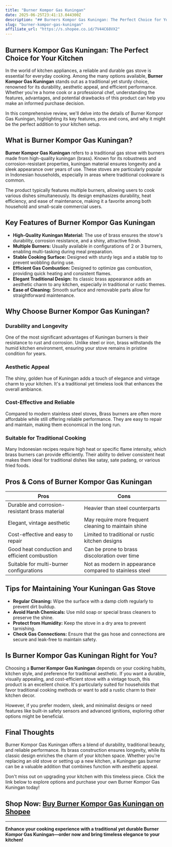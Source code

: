 ```yaml
---
title: "Burner Kompor Gas Kuningan"
date: 2025-06-25T23:41:13.044300Z
description: "## Burners Kompor Gas Kuningan: The Perfect Choice for Your Kitchen..."
slug: "burner-kompor-gas-kuningan"
affiliate_url: "https://s.shopee.co.id/7V44C68VX2"
---
```

## Burners Kompor Gas Kuningan: The Perfect Choice for Your Kitchen

In the world of kitchen appliances, a reliable and durable gas stove is essential for everyday cooking. Among the many options available, **Burner Kompor Gas Kuningan** stands out as a traditional yet sturdy choice, renowned for its durability, aesthetic appeal, and efficient performance. Whether you're a home cook or a professional chef, understanding the features, advantages, and potential drawbacks of this product can help you make an informed purchase decision.

In this comprehensive review, we'll delve into the details of Burner Kompor Gas Kuningan, highlighting its key features, pros and cons, and why it might be the perfect addition to your kitchen setup.

## What is Burner Kompor Gas Kuningan?

**Burner Kompor Gas Kuningan** refers to a traditional gas stove with burners made from high-quality kuningan (brass). Known for its robustness and corrosion-resistant properties, kuningan material ensures longevity and a sleek appearance over years of use. These stoves are particularly popular in Indonesian households, especially in areas where traditional cookware is common.

The product typically features multiple burners, allowing users to cook various dishes simultaneously. Its design emphasizes durability, heat efficiency, and ease of maintenance, making it a favorite among both household and small-scale commercial users.

## Key Features of Burner Kompor Gas Kuningan

- **High-Quality Kuningan Material:** The use of brass ensures the stove's durability, corrosion resistance, and a shiny, attractive finish.
- **Multiple Burners:** Usually available in configurations of 2 or 3 burners, enabling multi-tasking during meal preparation.
- **Stable Cooking Surface:** Designed with sturdy legs and a stable top to prevent wobbling during use.
- **Efficient Gas Combustion:** Designed to optimize gas combustion, providing quick heating and consistent flames.
- **Elegant Traditional Design:** Its classic brass appearance adds an aesthetic charm to any kitchen, especially in traditional or rustic themes.
- **Ease of Cleaning:** Smooth surface and removable parts allow for straightforward maintenance.

## Why Choose Burner Kompor Gas Kuningan?

### Durability and Longevity

One of the most significant advantages of Kuningan burners is their resistance to rust and corrosion. Unlike steel or iron, brass withstands the humid kitchen environment, ensuring your stove remains in pristine condition for years.

### Aesthetic Appeal

The shiny, golden hue of Kuningan adds a touch of elegance and vintage charm to your kitchen. It's a traditional yet timeless look that enhances the overall ambiance.

### Cost-Effective and Reliable

Compared to modern stainless steel stoves, Brass burners are often more affordable while still offering reliable performance. They are easy to repair and maintain, making them economical in the long run.

### Suitable for Traditional Cooking

Many Indonesian recipes require high heat or specific flame intensity, which brass burners can provide efficiently. Their ability to deliver consistent heat makes them ideal for traditional dishes like satay, sate padang, or various fried foods.

## Pros & Cons of Burner Kompor Gas Kuningan

| Pros                                              | Cons                                                 |
|---------------------------------------------------|------------------------------------------------------|
| Durable and corrosion-resistant brass material  | Heavier than steel counterparts                     |
| Elegant, vintage aesthetic                      | May require more frequent cleaning to maintain shine |
| Cost-effective and easy to repair               | Limited to traditional or rustic kitchen designs  |
| Good heat conduction and efficient combustion  | Can be prone to brass discoloration over time    |
| Suitable for multi-burner configurations        | Not as modern in appearance compared to stainless steel |

## Tips for Maintaining Your Kuningan Gas Stove

- **Regular Cleaning:** Wipe the surface with a damp cloth regularly to prevent dirt buildup.
- **Avoid Harsh Chemicals:** Use mild soap or special brass cleaners to preserve the shine.
- **Protect from Humidity:** Keep the stove in a dry area to prevent tarnishing.
- **Check Gas Connections:** Ensure that the gas hose and connections are secure and leak-free to maintain safety.

## Is Burner Kompor Gas Kuningan Right for You?

Choosing a **Burner Kompor Gas Kuningan** depends on your cooking habits, kitchen style, and preference for traditional aesthetic. If you want a durable, visually appealing, and cost-efficient stove with a vintage touch, this product is an excellent choice. It's particularly suited for households that favor traditional cooking methods or want to add a rustic charm to their kitchen decor.

However, if you prefer modern, sleek, and minimalist designs or need features like built-in safety sensors and advanced ignitions, exploring other options might be beneficial.

## Final Thoughts

Burner Kompor Gas Kuningan offers a blend of durability, traditional beauty, and reliable performance. Its brass construction ensures longevity, while its classic design enriches the charm of your kitchen space. Whether you're replacing an old stove or setting up a new kitchen, a Kuningan gas burner can be a valuable addition that combines function with aesthetic appeal.

Don't miss out on upgrading your kitchen with this timeless piece. Click the link below to explore options and purchase your own Burner Kompor Gas Kuningan today!

## Shop Now: [Buy Burner Kompor Gas Kuningan on Shopee](https://s.shopee.co.id/7V44C68VX2)

---

**Enhance your cooking experience with a traditional yet durable Burner Kompor Gas Kuningan—order now and bring timeless elegance to your kitchen!**